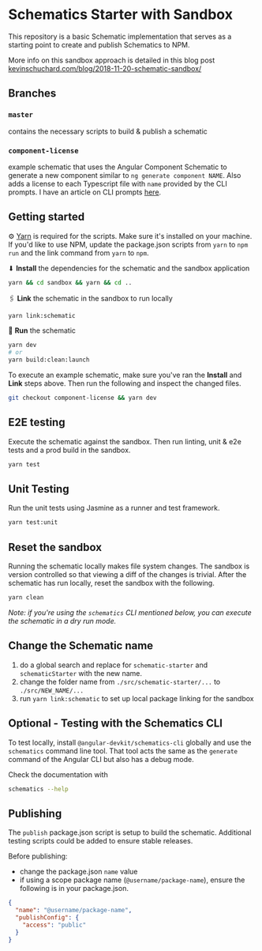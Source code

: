 # Schematics Starter with Sandbox

This repository is a basic Schematic implementation that serves as a starting point to create and publish Schematics to NPM.

More info on this sandbox approach is detailed in this blog post [kevinschuchard.com/blog/2018-11-20-schematic-sandbox/](https://www.kevinschuchard.com/blog/2018-11-20-schematic-sandbox/)

## Branches

### `master`

contains the necessary scripts to build & publish a schematic

### `component-license`

example schematic that uses the Angular Component Schematic to generate a new component similar to `ng generate component NAME`. Also adds a license to each Typescript file with `name` provided by the CLI prompts. I have an article on CLI prompts [here](https://www.kevinschuchard.com/blog/2018-10-22-angular-cli-prompts/).

## Getting started

⚙ [Yarn](https://yarnpkg.com/en/docs/install#mac-stable) is required for the scripts. Make sure it's installed on your machine. If you'd like to use NPM, update the package.json scripts from `yarn` to `npm run` and the link command from `yarn` to `npm`.

⬇ **Install** the dependencies for the schematic and the sandbox application

```bash
yarn && cd sandbox && yarn && cd ..
```

🖇 **Link** the schematic in the sandbox to run locally

```bash
yarn link:schematic
```

🏃 **Run** the schematic

```bash
yarn dev
# or
yarn build:clean:launch
```

To execute an example schematic, make sure you've ran the **Install** and **Link** steps above. Then run the following and inspect the changed files.

```bash
git checkout component-license && yarn dev
```

## E2E testing

Execute the schematic against the sandbox. Then run linting, unit & e2e tests and a prod build in the sandbox.

```bash
yarn test
```

## Unit Testing

Run the unit tests using Jasmine as a runner and test framework.

```bash
yarn test:unit
```

## Reset the sandbox

Running the schematic locally makes file system changes. The sandbox is version controlled so that viewing a diff of the changes is trivial. After the schematic has run locally, reset the sandbox with the following.

```bash
yarn clean
```

_Note: if you're using the `schematics` CLI mentioned below, you can execute the schematic in a dry run mode._

## Change the Schematic name

1. do a global search and replace for `schematic-starter` and `schematicStarter` with the new name.
2. change the folder name from `./src/schematic-starter/...` to `./src/NEW_NAME/...`
3. run `yarn link:schematic` to set up local package linking for the sandbox

## Optional - Testing with the Schematics CLI

To test locally, install `@angular-devkit/schematics-cli` globally and use the `schematics` command line tool. That tool acts the same as the `generate` command of the Angular CLI but also has a debug mode.

Check the documentation with

```bash
schematics --help
```

## Publishing

The `publish` package.json script is setup to build the schematic. Additional testing scripts could be added to ensure stable releases.

Before publishing:

- change the package.json `name` value
- if using a scope package name (`@username/package-name`), ensure the following is in your package.json.

```json
{
  "name": "@username/package-name",
  "publishConfig": {
    "access": "public"
  }
}
```
